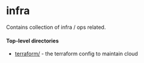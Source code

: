 # infra

Contains collection of infra / ops related.

#### Top-level directories

- [terraform/](terraform/) - the terraform config to maintain cloud
